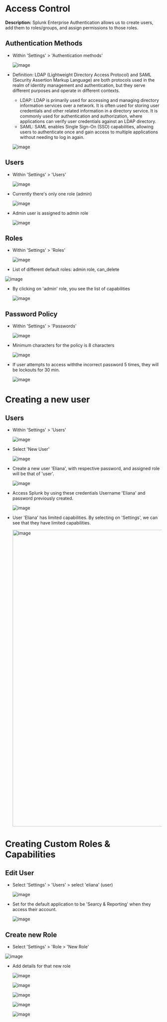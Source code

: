 # Access Control

**Description:** Splunk Enterprise Authentication allows us to create users, add them to roles/groups, and assign permissions to those roles.

## Authentication Methods

* Within 'Settings' > 'Authentication methods'

  ![image](https://github.com/user-attachments/assets/7ef9f434-2775-4234-a231-7259685e4576)

* Definition: LDAP (Lightweight Directory Access Protocol) and SAML (Security Assertion Markup Language) are both protocols used in the realm of identity management and authentication, but they serve different purposes and operate in different contexts. 
  * LDAP: LDAP is primarily used for accessing and managing directory information services over a network. It is often used for storing user credentials and other related information in a directory service. It is commonly used for authentication and authorization, where applications can verify user credentials against an LDAP directory.
  * SAML: SAML enables Single Sign-On (SSO) capabilities, allowing users to authenticate once and gain access to multiple applications without needing to log in again.

  ![image](https://github.com/user-attachments/assets/818a8ff3-3ab3-4120-92a3-59b67b159be9)

## Users

* Within 'Settings' > 'Users'

  ![image](https://github.com/user-attachments/assets/6f1d7ff3-35d5-433e-a3f0-da559f72805c)

* Currently there's only one role (admin)

  ![image](https://github.com/user-attachments/assets/6ba265fa-c3c2-4e97-9f18-ac6a908762f1)

* Admin user is assigned to admin role

  ![image](https://github.com/user-attachments/assets/cabe470c-5dcf-4060-abc4-a4ecb76cc2aa)

## Roles

* Within 'Settings' > 'Roles'

  ![image](https://github.com/user-attachments/assets/faeb486d-d038-4920-90dd-4e1f5846b566)

*  List of different default roles: admin role, can_delete

  ![image](https://github.com/user-attachments/assets/f5da4939-6dc9-4e46-b03d-b05c9dadcd1d)

* By clicking on 'admin' role, you see the list of capabilities

  ![image](https://github.com/user-attachments/assets/9ecea81e-fa52-4c97-91bb-481b5e869238)

## Password Policy

* Within 'Settings' > 'Passwords'

  ![image](https://github.com/user-attachments/assets/7eca67f1-5639-4c5a-8766-59ce1eb1a0f5)

* Minimum characters for the policy is 8 characters

  ![image](https://github.com/user-attachments/assets/bad648a9-c264-4b0e-b646-acd47cdaf3d9)

* If user attempts to access withthe incorrect password 5 times, they will be lockouts for 30 min.

  ![image](https://github.com/user-attachments/assets/e3bc3f4a-cce7-4fc5-95e8-301840d066b4)

# Creating a new user

## Users

* Within 'Settings' > 'Users'

  ![image](https://github.com/user-attachments/assets/6f1d7ff3-35d5-433e-a3f0-da559f72805c)

* Select 'New User'

  ![image](https://github.com/user-attachments/assets/f7bd37ef-3d51-4f87-accd-7987500b42b6)

* Create a new user 'Eliana', with respective password, and assigned role will be that of 'user'.

  ![image](https://github.com/user-attachments/assets/2e956239-d22a-4236-8a23-c19c7aabbedd)

* Access Splunk by using these credentials Username 'Eliana' and password previously created.

  ![image](https://github.com/user-attachments/assets/83afaa1e-08cc-4db7-9ab7-89e2d2600637)

* User 'Eliana' has limited capabilities. By selecting on 'Settings', we can see that they have limited capabilities.

  <img width="954" alt="image" src="https://github.com/user-attachments/assets/4814f100-a0ac-497f-b9c5-0942c7dd4197" />

# Creating Custom Roles & Capabilities
## Edit User

* Select 'Settings' > 'Users' > select 'eliana' (user)
  
  ![image](https://github.com/user-attachments/assets/5a9f7f9b-441b-42b0-8880-af46263ec63c)

* Set for the default application to  be 'Searcy & Reporting' when they access their account.

  ![image](https://github.com/user-attachments/assets/c997735d-b879-4818-9d76-8ac44291ccd2)

## Create new Role

*  Select 'Settings' > 'Role > 'New Role'

  ![image](https://github.com/user-attachments/assets/d238b61b-11ce-49ce-8c2d-109e65a22670)

* Add details for that new role

  ![image](https://github.com/user-attachments/assets/c9a5479e-38b4-47e5-a12d-ae5a4cf53b20)

  ![image](https://github.com/user-attachments/assets/37a4058b-e483-40a3-89b1-4968ed37aa60)

  ![image](https://github.com/user-attachments/assets/0e56eb57-2d92-4b35-9368-22ba7c1f3e47)

  ![image](https://github.com/user-attachments/assets/c0d0d0fc-f50f-4920-aae5-de9c901f63cf)

  ![image](https://github.com/user-attachments/assets/a4625f8c-5a3c-4e62-9f7d-f39be1468f12)
